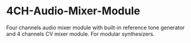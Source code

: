# 4CH-Audio-Mixer-Module
Four channels audio mixer module with built-in reference tone generator and 4 channels CV mixer module. For modular synthesizers.


